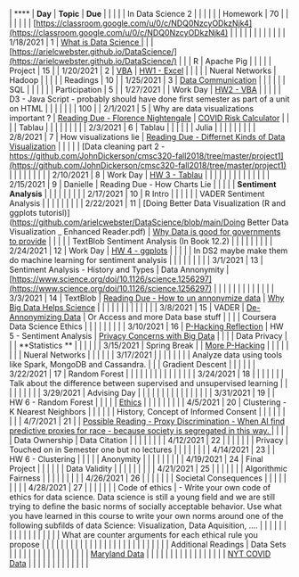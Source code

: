
| **** | **Day** | **Topic** | **Due** |  |  |  |  | In Data Science 2  |  |  |  |  |  | Homework | 70 | 
|  |  |  |  |  | [https://classroom.google.com/u/0/c/NDQ0NzcyODkzNjk4](https://classroom.google.com/u/0/c/NDQ0NzcyODkzNjk4) |  |  |  |  |  |  |  |  |  |  | 
| 1/18/2021 | 1 | [What is Data Science ](https://docs.google.com/document/d/1yhVB9DfddvJIiXitX2ZC1W0D3cJbcvib5fWmUlgqNO0/edit) |  |  | [https://arielcwebster.github.io/DataScience/](https://arielcwebster.github.io/DataScience/) |  |  | R | Apache Pig |  |  |  |  | Project | 15 | 
| 1/20/2021 | 2 | [VBA](https://docs.google.com/document/d/1ASoeI5CjFgyQTBm-HFPvmRC_94niTPx4s9crQEDVb10/edit) | [HW1 - Excel](https://docs.google.com/document/d/1g8eOYNe9sDmrstRgvFRZBskxjaIaD7Za4lFXSgPPkVw/edit) |  |  |  |  | Nueral Networks | Hadoop |  |  |  |  | Readings | 10 | 
| 1/25/2021 | 3 | [Data Communication](https://docs.google.com/document/d/1PTe_eezbRdZcxIOODyiQzDM4vtjVNJkVDC_7vZQSoZE/edit) |  |  |  |  |  | SQL |  |  |  |  |  | Participation | 5 | 
| 1/27/2021 |  | Work Day | [HW2 - VBA](https://docs.google.com/document/d/1bTkmUon_Kq6_DupNw2Szh-T4rFGqzeA2aIIBy7m1yhk/edit) |  |  |  |  | D3 - Java Script - probably should have done first semester as part of a unit on HTML |  |  |  |  |  |  | 100 | 
| 2/1/2021 | 5 | Why are data visualizations important ? | [Reading Due - Florence Nightengale](https://docs.google.com/forms/d/1FBgScIpV9Vpa-jb1nlWuoCqOxFE7v5SmQtacpFHpIq8/edit) | [COVID Risk Calculator](https://www.nytimes.com/2021/12/30/style/covid-risk-calculator.html) |  |  |  | Tablau |  |  |  |  |  |  |  | 
| 2/3/2021 | 6 | Tablau |  |  |  |  |  | Julia |  |  |  |  |  |  |  | 
| 2/8/2021 | 7 | How visualizations lie | [Reading Due - Differnet Kinds of Data Visualization](https://github.com/arielcwebster/DataScience/blob/main/visualdatacommunication.pdf) |  |  |  |  | [Data cleaning part 2 - https://github.com/JohnDickerson/cmsc320-fall2018/tree/master/project1](https://github.com/JohnDickerson/cmsc320-fall2018/tree/master/project1) |  |  |  |  |  |  |  | 
| 2/10/2021 | 8 | Work Day | [HW 3 - Tablau](https://docs.google.com/document/d/1bta4t39rpvl-kXgO2pmZPGypWnYyBbiyzCPek9kxv9E/edit) |  |  |  |  |  |  |  |  |  |  |  |  | 
| 2/15/2021 | 9 | Danielle | Reading Due - How Charts Lie |  |  |  |  | **Sentiment Analysis** |  |  |  |  |  |  |  | 
| 2/17/2021 | 10 | R Intro |  |  |  |  |  | VADER Sentiment Analysis |  |  |  |  |  |  |  | 
| 2/22/2021 | 11 | [Doing Better Data Visualization (R and ggplots tutorisl)](https://github.com/arielcwebster/DataScience/blob/main/Doing Better Data Visualization _ Enhanced Reader.pdf) | [Why Data is good for governments to provide](https://www.theguardian.com/local-government-network/2013/oct/21/open-data-us-san-francisco) |  |  |  |  | TextBlob Sentiment Analysis (In Book 12.2) |  |  |  |  |  |  |  | 
| 2/24/2021 | 12 | Work Day | [HW 4 - ggplots](https://docs.google.com/document/u/0/d/1TXkdIoYaQrT3uLCqSY_RbHr2jYbZPsTP4KwXppt2sN0/edit) |  |  |  |  | In DS2 maybe make them do machine learning for sentiment analysis |  |  |  |  |  |  |  | 
| 3/1/2021 | 13 | Sentiment Analysis - History and Types | Data Annonymity | [https://www.science.org/doi/10.1126/science.1256297](https://www.science.org/doi/10.1126/science.1256297) |  |  |  |  |  |  |  |  |  |  |  | 
| 3/3/2021 | 14 | TextBlob | [Reading Due - How to un annonymize data](https://www.theguardian.com/technology/2019/jul/23/anonymised-data-never-be-anonymous-enough-study-finds) | [Why Big Data Helps Science](https://gigaom.com/2011/11/08/for-science-big-data-is-the-microscope-of-the-21st-century/) |  |  |  |  |  |  |  |  |  |  |  | 
| 3/8/2021 | 15 | VADER | [De-Annonymizing Data](https://www.nature.com/articles/s41467-019-10933-3) | Or Access and more Data base stuff |  |  |  | Coursera Data Science Ethics |  |  |  |  |  |  |  | 
| 3/10/2021 | 16 | [P-Hacking Reflection](https://rss.onlinelibrary.wiley.com/doi/epdf/10.1111/1740-9713.01505) | HW 5 - Sentiment Analysis | [Privacy Concerns with Big Data](https://vartree.blogspot.com/2014/04/i-know-where-you-were-last-summer.html) |  |  |  | Data Privacy |  |  | **Statistics ** |  |  |  |  | 
| 3/15/2021 | Spring Break |  | [More P-Hacking](https://rss.onlinelibrary.wiley.com/doi/10.1111/1740-9713.01554) |  |  |  |  |  |  |  | Nueral Networks |  |  |  |  | 
| 3/17/2021 |  |  |  |  |  |  |  | Analyze data using tools like Spark, MongoDB and Cassandra. |  |  | Gradient Descent |  |  |  |  | 
| 3/22/2021 | 17 | Random Forest |  |  |  |  |  |  |  |  |  |  |  |  |  | 
| 3/24/2021 | 18 |  |  |  |  |  |  | Talk about the difference between supervised and unsupervised learning |  |  |  |  |  |  |  | 
| 3/29/2021 | Advising Day |  |  |  |  |  |  |  |  |  |  |  |  |  |  | 
| 3/31/2021 | 19 |  | HW 6 - Random Forest |  |  |  |  | [Ethics](https://www.coursera.org/learn/data-science-ethics/supplement/fnK43/what-are-ethics-introduction) |  |  |  |  |  |  |  | 
| 4/5/2021 | 20 | Clustering - K Nearest Neighbors |  |  |  |  |  | History, Concept of Informed Consent  |  |  |  |  |  |  |  | 
| 4/7/2021 | 21 |  | [Possible Reading - Proxy Discrimination - When AI find predictive proxies for race - because society is segregated in this way. ](https://ilr.law.uiowa.edu/print/volume-105-issue-3/proxy-discrimination-in-the-age-of-artificial-intelligence-and-big-data) |  |  |  |  | Data Ownership  | Data Citation |  |  |  |  |  |  | 
| 4/12/2021 | 22 |  |  |  |  |  |  | Privacy | Touched on in Semester one but no lectures |  |  |  |  |  |  | 
| 4/14/2021 | 23 |  | HW 6 - Clustering |  |  |  |  | Anonymity |  |  |  |  |  |  |  | 
| 4/19/2021 | 24 | Final Project |  |  |  |  |  | Data Validity |  |  |  |  |  |  |  | 
| 4/21/2021 | 25 |  |  |  |  |  |  | Algorithmic Fairness  |  |  |  |  |  |  |  | 
| 4/26/2021 | 26 |  |  |  |  |  |  | Societal Consequences  |  |  |  |  |  |  |  | 
| 4/28/2021 | 27 |  |  |  |  |  |  | Code of ethics  |  - Write your own code of ethics for data science. Data science is still a young field and we are still trying to define the basic norms of socially acceptable behavior. Use what you have learned in this course to write your own norms around one of the following subfilds of data Science: Visualization, Data Aquisition, .... |  |  |  |  |  |  | 
|  |  |  |  |  |  |  |  |  | What are counter arguments for each ethical rule you propose |  |  |  |  |  |  | 
|  |  |  |  |  |  |  |  |  |  |  |  |  |  |  |  | 
|  |  | Additional Readings | Data Sets |  |  |  |  |  |  |  |  |  |  |  |  | 
|  |  |  | [Maryland Data](https://gopi.maryland.gov/) |  |  |  |  |  |  |  |  |  |  |  |  | 
|  |  |  | [NYT COVID Data](https://github.com/nytimes/covid-19-data) |  |  |  |  |  |  |  |  |  |  |  |  | 
